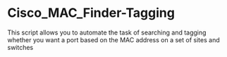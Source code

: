 # Cisco_MAC_Finder-Tagging

This script allows you to automate the task of searching and tagging whether you want a port based on the MAC address on a set of sites and switches
